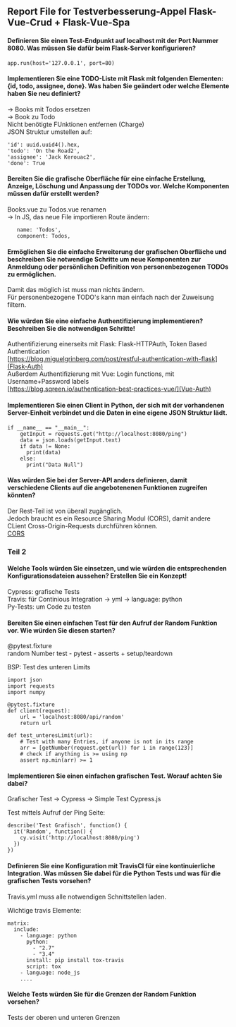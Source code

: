 ## Report File for Testverbesserung-Appel Flask-Vue-Crud + Flask-Vue-Spa

#### Definieren Sie einen Test-Endpunkt auf localhost mit der Port Nummer 8080. Was müssen Sie dafür beim Flask-Server konfigurieren?
```app.run(host='127.0.0.1', port=80)```

#### Implementieren Sie eine TODO-Liste mit Flask mit folgenden Elementen: {id, todo, assignee, done}. Was haben Sie geändert oder welche Elemente haben Sie neu definiert?
-> Books mit Todos ersetzen  
-> Book zu Todo  
Nicht benötigte FUnktionen entfernen (Charge)  
JSON Struktur umstellen auf:  
```
'id': uuid.uuid4().hex,
'todo': 'On the Road2',
'assignee': 'Jack Kerouac2',
'done': True
```


#### Bereiten Sie die grafische Oberfläche für eine einfache Erstellung, Anzeige, Löschung und Anpassung der TODOs vor. Welche Komponenten müssen dafür erstellt werden?
Books.vue zu Todos.vue renamen  
-> In JS, das neue File importieren
Route ändern:  
```path: '/',
   name: 'Todos',
   component: Todos,
```

#### Ermöglichen Sie die einfache Erweiterung der grafischen Oberfläche und beschreiben Sie notwendige Schritte um neue Komponenten zur Anmeldung oder persönlichen Definition von personenbezogenen TODOs zu ermöglichen.
Damit das möglich ist muss man nichts ändern.  
Für personenbezogene TODO's kann man einfach nach der Zuweisung filtern.  

#### Wie würden Sie eine einfache Authentifizierung implementieren? Beschreiben Sie die notwendigen Schritte!
Authentifizierung einerseits mit Flask: Flask-HTTPAuth, Token Based Authentication  
[https://blog.miguelgrinberg.com/post/restful-authentication-with-flask](Flask-Auth)  
Außerdem Authentifizierung mit Vue: Login functions, mit Username+Password labels  
[https://blog.sqreen.io/authentication-best-practices-vue/](Vue-Auth)  

#### Implementieren Sie einen Client in Python, der sich mit der vorhandenen Server-Einheit verbindet und die Daten in eine eigene JSON Struktur lädt.
```
if __name__ == "__main__":
    getInput = requests.get("http://localhost:8080/ping")
    data = json.loads(getInput.text)
    if data != None:
      print(data)
    else:
      print("Data Null")
```
#### Was würden Sie bei der Server-API anders definieren, damit verschiedene Clients auf die angebotenenen Funktionen zugreifen könnten?
Der Rest-Teil ist von überall zugänglich.  
Jedoch braucht es ein Resource Sharing Modul (CORS), damit andere CLient Cross-Origin-Requests durchführen können.  
[CORS](https://flask-cors.readthedocs.io/en/latest/)

### Teil 2
#### Welche Tools würden Sie einsetzen, und wie würden die entsprechenden Konfigurationsdateien aussehen? Erstellen Sie ein Konzept!
Cypress:  grafische Tests  
Travis: für Continious Integration -> yml -> language: python  
Py-Tests:  um Code zu testen  

#### Bereiten Sie einen einfachen Test für den Aufruf der Random Funktion vor. Wie würden Sie diesen starten?
@pytest.fixture  
random Number test - pytest - asserts + setup/teardown

BSP: Test des unteren Limits  
```
import json
import requests
import numpy

@pytest.fixture
def client(request):
    url = 'localhost:8080/api/random'
    return url

def test_unteresLimit(url):
    # Test with many Entries, if anyone is not in its range
    arr = [getNumber(request.get(url)) for i in range(123)]
    # check if anything is >= using np
    assert np.min(arr) >= 1
```
#### Implementieren Sie einen einfachen grafischen Test. Worauf achten Sie dabei?
Grafischer Test -> Cypress -> Simple Test Cypress.js  

Test mittels Aufruf der Ping Seite:  
```
describe('Test Grafisch', function() {
  it('Random', function() {
    cy.visit('http://localhost:8080/ping')
  })
})
```
#### Definieren Sie eine Konfiguration mit TravisCI für eine kontinuierliche Integration. Was müssen Sie dabei für die Python Tests und was für die grafischen Tests vorsehen?
Travis.yml muss alle notwendigen Schnittstellen laden.  

Wichtige travis Elemente:  
```
matrix:  
  include:  
    - language: python  
      python:  
        - "2.7"
        - "3.4"
      install: pip install tox-travis  
      script: tox  
    - language: node_js  
    ....
```

#### Welche Tests würden Sie für die Grenzen der Random Funktion vorsehen?
Tests der oberen und unteren Grenzen
